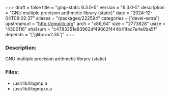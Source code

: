 +++
draft = false
title = "gmp-static 6.3.0-5"
version = "6.3.0-5"
description = "GNU multiple precision arithmetic library (static)"
date = "2024-12-04T09:02:37"
aliases = "/packages/222594"
categories = ['devel-extra']
upstreamurl = "http://gmplib.org"
arch = "x86_64"
size = "2773828"
usize = "4300116"
sha1sum = "c4783251e83962df49662f444b41fac7e4e0ba5f"
depends = "['glibc>=2.35']"
+++
### Description: 
GNU multiple precision arithmetic library (static)

### Files: 
* /usr/lib/libgmp.a
* /usr/lib/libgmpxx.a
